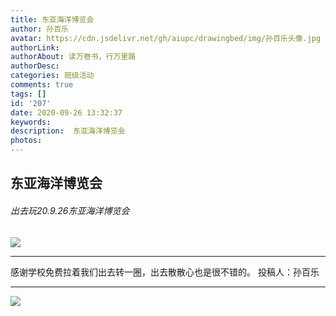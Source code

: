 ```yaml
---
title: 东亚海洋博览会
author: 孙百乐
avatar: https://cdn.jsdelivr.net/gh/aiupc/drawingbed/img/孙百乐头像.jpg
authorLink: 
authorAbout: 读万卷书，行万里路
authorDesc: 
categories: 班级活动
comments: true
tags: []
id: '207'
date: 2020-09-26 13:32:37
keywords:
description:  东亚海洋博览会
photos: 
---
```


## 东亚海洋博览会

###### 出去玩20.9.26东亚海洋博览会

![](https://cdn.jsdelivr.net/gh/aiupc/drawingbed/img/a102aeae8c80bb6-225x300.jpg)

* * *

感谢学校免费拉着我们出去转一圈，出去散散心也是很不错的。 投稿人：孙百乐

* * *

![](https://cdn.jsdelivr.net/gh/aiupc/drawingbed/img/434ab9bd8b9e7ae1-1-300x135.jpg)